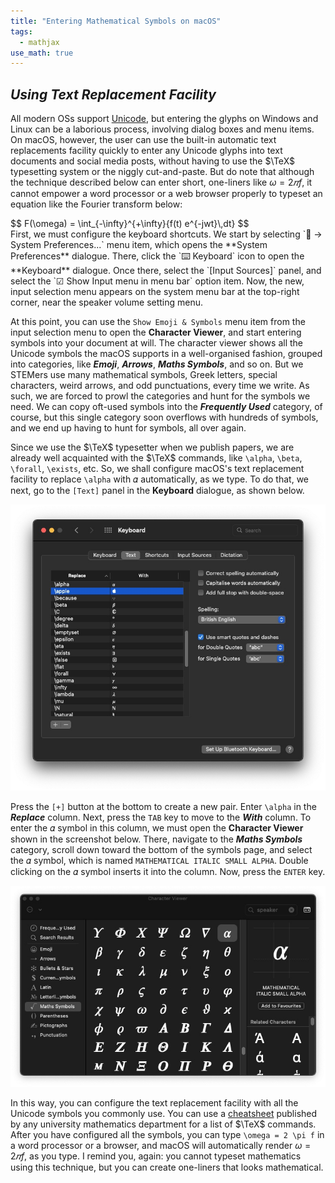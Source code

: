 ```yaml
---
title: "Entering Mathematical Symbols on macOS"
tags:
  - mathjax
use_math: true
---
```


## *Using Text Replacement Facility*

All modern OSs support [Unicode](https://en.wikipedia.org/wiki/Unicode), but entering the glyphs on Windows and Linux can be a laborious process, involving dialog boxes and menu items. On macOS, however, the user can use the built-in automatic text replacements facility quickly to enter any Unicode glyphs into text documents and social media posts, without having to use the $\TeX$ typesetting system or the niggly cut-and-paste. But do note that although the technique described below can enter short, one-liners like $\omega = 2𝜋f$, it cannot empower a word processor or a web browser properly to typeset an equation like the Fourier transform below:

<div>
$$
F(\omega) = \int_{-\infty}^{+\infty}{f(t) e^{-jwt}\,dt}
$$
</div>
First, we must configure the keyboard shortcuts. We start by selecting ` → System Preferences...` menu item, which opens the **System Preferences** dialogue. There, click the `⌨️ Keyboard` icon to open the **Keyboard** dialogue. Once there, select the `[Input Sources]` panel, and select the `☑︎ Show Input menu in menu bar` option item. Now, the new, input selection menu appears on the system menu bar at the top-right corner, near the speaker volume setting menu.

At this point, you can use the `Show Emoji & Symbols` menu item from the input selection menu to open the **Character Viewer**, and start entering symbols into your document at will. The character viewer shows all the Unicode symbols the macOS supports in a well-organised fashion, grouped into categories, like ***Emoji***, ***Arrows***, ***Maths Symbols***, and so on. But we STEMers use many mathematical symbols, Greek letters, special characters, weird arrows, and odd punctuations, every time we write. As such, we are forced to prowl the categories and hunt for the symbols we need. We can copy oft-used symbols into the ***Frequently Used*** category, of course, but this single category soon overflows with hundreds of symbols, and we end up having to hunt for symbols, all over again.

Since we use the $\TeX$ typesetter when we publish papers, we are already well acquainted with the $\TeX$ commands, like `\alpha`, `\beta`, `\forall`, `\exists`, etc. So, we shall configure macOS's text replacement facility to replace `\alpha` with 𝛼 automatically, as we type. To do that, we next, go to the `[Text]` panel in the **Keyboard** dialogue, as shown below.

![Keyboard dialogue](../figures/Writing/KeyboardTextPanel.jpg)

Press the `[+]` button at the bottom to create a new pair. Enter `\alpha` in the ***Replace*** column. Next, press the `TAB` key to move to the ***With*** column. To enter the 𝛼 symbol in this column, we must open the **Character Viewer** shown in the screenshot below. There, navigate to the ***Maths Symbols*** category, scroll down toward the bottom of the symbols page, and select the 𝛼 symbol, which is named `MATHEMATICAL ITALIC SMALL ALPHA`. Double clicking on the 𝛼 symbol inserts it into the column. Now, press the `ENTER` key.

![Character Viewer](../figures/Writing/CharacterViewer.jpg)

In this way, you can configure the text replacement facility with all the Unicode symbols you commonly use. You can use a [cheatsheet](https://www.caam.rice.edu/~heinken/latex/symbols.pdf) published by any university mathematics department for a list of $\TeX$ commands. After you have configured all the symbols, you can type `\omega = 2 \pi f` in a word processor or a browser, and macOS will automatically render $\omega = 2 𝜋 f$, as you type. I remind you, again: you cannot typeset mathematics using this technique, but you can create one-liners that looks mathematical.
